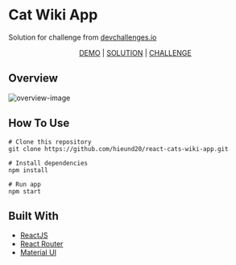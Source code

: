<h1>Cat Wiki App</h1>

<p>Solution for challenge from <a href="https://devchallenges.io/">devchallenges.io</a><p>
<div align="center">
<a href="https://react-cats-wiki-app.vercel.app/">DEMO</a> | <a href="https://devchallenges.io/solutions/N8DBXjTGvgPYtpnhXkBh">SOLUTION</a> | <a href="https://devchallenges.io/challenges/f4NJ53rcfgrP6sBMD2jt">CHALLENGE</a>
</div>

<h2>Overview</h2>
<img src="https://res.cloudinary.com/dna6tju5f/image/upload/v1647491728/Github%20project%20overview/cat-wiki-overview_jpk7pe.png" alt="overview-image"/>

<h2>How To Use</h2>

```
# Clone this repository
git clone https://github.com/hieund20/react-cats-wiki-app.git

# Install dependencies
npm install

# Run app
npm start
```

<h2>Built With</h2>
<ul>
  <li><a href="https://reactjs.org/">ReactJS</a></li>
  <li><a href="https://reactrouter.com/docs/en/v6">React Router</a></li>
  <li><a href="https://mui.com/">Material UI</a></li>
</ul>

